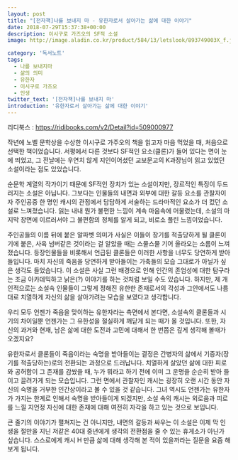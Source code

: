 ```yaml
---
layout: post
title: "[전자책]나를 보내지 마 - 유한자로서 살아가는 삶에 대한 이야기"
date: 2018-07-29T15:37:38+00:00
description: 이시구로 가즈오의 SF적 소설
image: http://image.aladin.co.kr/product/584/13/letslook/893749003X_f.jpg

category: '독서노트'  
tags: 
  - 나를 보내지마
  - 삶의 의미
  - 유한자
  - 이시구로 가즈오
  - 인생
twitter_text: '[전자책]나를 보내지 마'
introduction: '유한자로서 살아가는 삶에 대한 이야기'
---
```


리디북스 : <https://ridibooks.com/v2/Detail?id=509000977>

작년에 노벨 문학상을 수상한 이시구로 가주오의 책을 읽고자 마음 먹었을 때, 처음으로 선택한 책이었습니다. 서평에서 다른 것보다 SF적인 요소(클론)가 들어 있다는 면이 눈에 띄었고, 그 전날에는 우연치 않게 지인이어셨던 교보문고의 K과장님이 읽고 있었던 소설이라는 점도 있었습니다.

순문학 계열의 작가이기 때문에 SF적인 장치가 있는 소설이지만, 장르적인 특징이 두드러지는 소설은 아닙니다. 그보다는 인물들의 내면과 외부에 대한 갈등 요소를 관찰자이자 주인공중 한 명인 캐시의 관점에서 담담하게 서술하는 드라마적인 요소가 더 컸던 소설로 느껴졌습니다. 읽는 내내 뭔가 불편한 느낌이 계속 마음속에 머물렀는데, 소설의 마지막 장면에 이르러서야 그 불편함의 정체를 알게 되고, 비로소 풀린 느낌이었습니다.

주인공들의 이름 뒤에 붙은 알파벳 의미가 사실은 이들이 장기를 적출당하게 될 클론이기에 붙은, 사육 넘버같은 것이라는 걸 알았을 때는 스물스물 기어 올라오는 소름이 느껴졌습니다. 등장인물들을 비롯해서 언급된 클론들은 이러한 사항을 너무도 당연하게 받아 들입니다. 마치 자신의 죽음을 당연하게 받아들이는 가축들의 모습 그대로가 아닐가 싶은 생각도 들었습니다. 이 소설은 사실 그런 배경으로 인해 인간의 존엄성에 대한 탐구라는 조금 아카데믹하고 낡은(?) 이야기를 하는 것처럼 보일 수도 있습니다. 하지만, 제 개인적으로는 소설속 인물들이 그렇게 정해진 유한한 존재로서의 각성과 그안에서도 나름대로 치열하게 자신의 삶을 살아가려는 모습을 보였다고 생각합니다.

우리 모두 언젠가 죽음을 맞이하는 유한자라는 측면에서 본다면, 소설속의 클론들과 시기의 차이일뿐 언젠가는 그 유한성을 절실하게 깨닫게 되는 때가 올 것입니다. 또한, 자신의 과거와 현재, 남은 삶에 대한 도전과 고민에 대해서 한 번쯤은 깊게 생각해 볼때가 오겠지요?

유한자로서 클론들이 죽음이라는 숙명을 받아들이는 결정은 간병자의 삶에서 기증자(장기를 적출당하는)로의 전환되는 과정으로 드러납니다. 치열하게 살았던 삶에 대한 피로와 공허함이 그 존재를 감쌌을 때, 누가 뭐라고 하기 전에 이미 그 운명을 순순히 받아 들이고 끌려가게 되는 모습입니다. 그런 면에서 관찰자인 캐시는 굉장히 오랜 시간 동안 자신의 숙명을 거부한 인간상이라고 볼 수 있을 것 같습니다. 그녀 역시도 언젠가는 유한자가 가지는 한계로 인해서 숙명을 받아들이게 되겠지만, 소설 속의 캐시는 외로움과 피로를 느낄 지언정 자신에 대한 존재에 대해 여전히 자각을 하고 있는 것으로 보입니다.

큰 줄기의 이야기가 펼쳐지는 건 아니지만, 내면의 갈등과 싸우는 이 소설은 이제 막 인생을 절만을 지닌 저같은 40대 중년에게 생각의 전환점을 줄 수 있는 휴게소가 아닌가 싶습니다. 스스로에게 캐시 H 만큼 삶에 대해 생각해 본 적이 있을까라는 질문을 요즘 해 보게 됩니다.